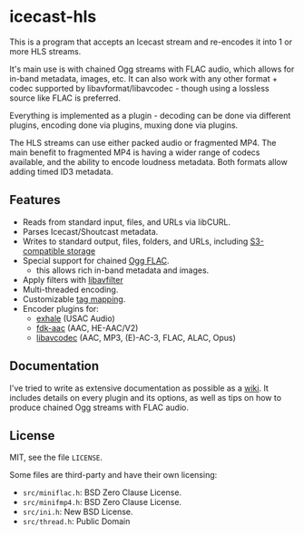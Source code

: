 # icecast-hls

This is a program that accepts an Icecast stream and re-encodes it
into 1 or more HLS streams.

It's main use is with chained Ogg streams with FLAC audio, which
allows for in-band metadata, images, etc. It can also work with any
other format + codec supported by libavformat/libavcodec - though using
a lossless source like FLAC is preferred.

Everything is implemented as a plugin - decoding can be done
via different plugins, encoding done via plugins, muxing done
via plugins.

The HLS streams can use either packed audio or fragmented MP4.
The main benefit to fragmented MP4 is having a wider range of codecs
available, and the ability to encode loudness metadata. Both formats
allow adding timed ID3 metadata.

## Features

* Reads from standard input, files, and URLs via libCURL.
* Parses Icecast/Shoutcast metadata.
* Writes to standard output, files, folders, and URLs,
including [S3-compatible storage](https://github.com/jprjr/icecast-hls/wiki/Plugins:-Output#aws-default-false)
* Special support for chained [Ogg FLAC](https://github.com/jprjr/icecast-hls/wiki/Misc:-Ogg-Chaining-With-FLAC).
    * this allows rich in-band metadata and images.
* Apply filters with [libavfilter](https://ffmpeg.org/ffmpeg-filters.html)
* Multi-threaded encoding.
* Customizable [tag mapping](https://github.com/jprjr/icecast-hls/wiki/Configuration-Reference#tagmaps).
* Encoder plugins for:
    * [exhale](https://gitlab.com/ecodis/exhale) (USAC Audio)
    * [fdk-aac](https://github.com/mstorsjo/fdk-aac) (AAC, HE-AAC/V2)
    * [libavcodec](https://ffmpeg.org/ffmpeg-codecs.html) (AAC, MP3, (E)-AC-3, FLAC, ALAC, Opus)

## Documentation

I've tried to write as extensive documentation as possible as
a [wiki](https://github.com/jprjr/icecast-hls/wiki/Documentation).
It includes details on every plugin and its options, as well as tips
on how to produce chained Ogg streams with FLAC audio.

## License

MIT, see the file `LICENSE`.

Some files are third-party and have their own licensing:

* `src/miniflac.h`: BSD Zero Clause License.
* `src/minifmp4.h`: BSD Zero Clause License.
* `src/ini.h`: New BSD License.
* `src/thread.h`: Public Domain

